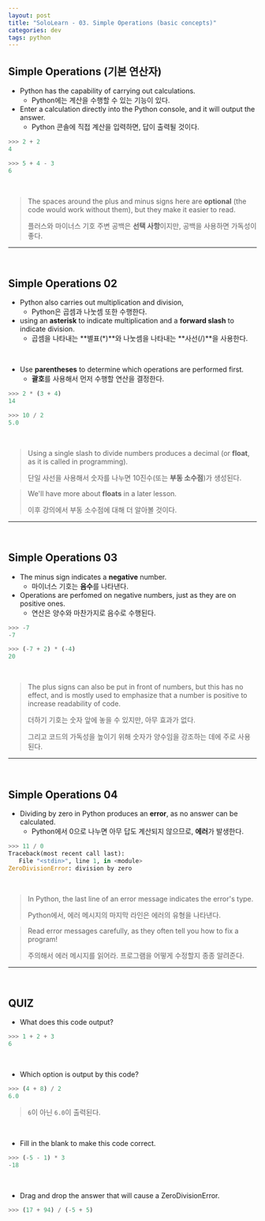 ```yaml
---
layout: post
title: "SoloLearn - 03. Simple Operations (basic concepts)"
categories: dev
tags: python
---
```


## Simple Operations (기본 연산자)

- Python has the capability of carrying out calculations.
  - Python에는 계산을 수행할 수 있는 기능이 있다.
- Enter a calculation directly into the Python console, and it will output the answer.
  - Python 콘솔에 직접 계산을 입력하면, 답이 출력될 것이다.

```python
>>> 2 + 2
4

>>> 5 + 4 - 3
6
```

<br>

> The spaces around the plus and minus signs here are **optional** (the code would work without them), but they make it easier to read.
>
> 플러스와 마이너스 기호 주변 공백은 **선택 사항**이지만, 공백을 사용하면 가독성이 좋다.

------

<br>

## Simple Operations 02

- Python also carries out multiplication and division,
  - Python은 곱셈과 나눗셈 또한 수행한다.
- using an **asterisk** to indicate multiplication and a **forward slash** to indicate division.
  - 곱셈을 나타내는 **별표(*)**와 나눗셈을 나타내는 **사선(/)**을 사용한다.

<br>

- Use **parentheses** to determine which operations are performed first.
  - **괄호**를 사용해서 먼저 수행할 연산을 결정한다.

```python
>>> 2 * (3 + 4)
14

>>> 10 / 2
5.0
```

<br>

> Using a single slash to divide numbers produces a decimal (or **float**, as it is called in programming).
>
> 단일 사선을 사용해서 숫자를 나누면 10진수(또는 **부동 소수점**)가 생성된다.

> We'll have more about **floats** in a later lesson.
>
> 이후 강의에서 부동 소수점에 대해 더 알아볼 것이다.

------

<br>

## Simple Operations 03

- The minus sign indicates a **negative** number.
  - 마이너스 기호는 **음수**를 나타낸다.
- Operations are perfomed on negative numbers, just as they are on positive ones.
  - 연산은 양수와 마찬가지로 음수로 수행된다.

```python
>>> -7
-7

>>> (-7 + 2) * (-4)
20
```

<br>

> The plus signs can also be put in front of numbers, but this has no effect, and is mostly used to emphasize that a number is positive to increase readability of code.
>
> 더하기 기호는 숫자 앞에 놓을 수 있지만, 아무 효과가 없다.
>
> 그리고 코드의 가독성을 높이기 위해 숫자가 양수임을 강조하는 데에 주로 사용된다.

------

<br>

## Simple Operations 04

- Dividing by zero in Python produces an **error**, as no answer can be calculated.
  - Python에서 0으로 나누면 아무 답도 계산되지 않으므로, **에러**가 발생한다.

```python
>>> 11 / 0
Traceback(most recent call last):
   File "<stdin>", line 1, in <module>
ZeroDivisionError: division by zero
```

<br>

> In Python, the last line of an error message indicates the error's type.
>
> Python에서, 에러 메시지의 마지막 라인은 에러의 유형을 나타낸다.

> Read error messages carefully, as they often tell you how to fix a program!
>
> 주의해서 에러 메시지를 읽어라. 프로그램을 어떻게 수정할지 종종 알려준다.

------

<br>

## QUIZ

- What does this code output?

```python
>>> 1 + 2 + 3
6
```

<br>

- Which option is output by this code?

```python
>>> (4 + 8) / 2
6.0
```

> `6`이 아닌 `6.0`이 출력된다.

<br>

- Fill in the blank to make this code correct.

```python
>>> (-5 - 1) * 3
-18
```

<br>

- Drag and drop the answer that will cause a ZeroDivisionError.

```python
>>> (17 + 94) / (-5 + 5)
```

<br>